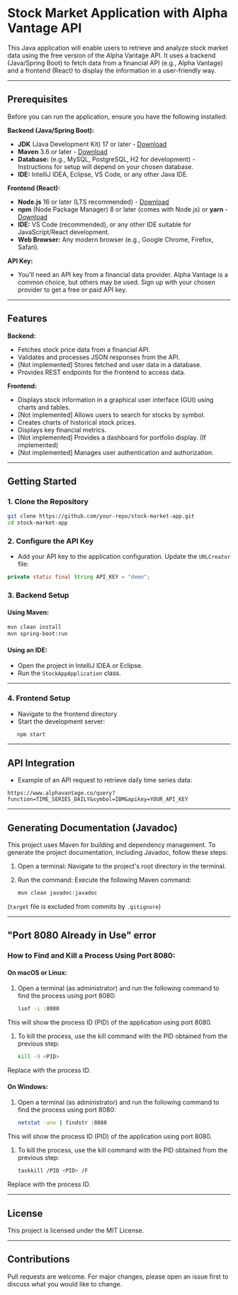 # Stock Market Application with Alpha Vantage API

This Java application will enable users to retrieve and analyze stock market data using the free version of the Alpha Vantage API. It uses a backend (Java/Spring Boot) to fetch data from a financial API (e.g., Alpha Vantage) and a frontend (React) to display the information in a user-friendly way.

---

## Prerequisites

Before you can run the application, ensure you have the following installed:

**Backend (Java/Spring Boot):**

- **JDK** (Java Development Kit) 17 or later - [Download](https://www.oracle.com/java/technologies/javase-downloads.html)
- **Maven** 3.6 or later - [Download](https://maven.apache.org/download.cgi)
- **Database:** (e.g., MySQL, PostgreSQL, H2 for development) - Instructions for setup will depend on your chosen database.
- **IDE:** IntelliJ IDEA, Eclipse, VS Code, or any other Java IDE.

**Frontend (React):**

- **Node.js** 16 or later (LTS recommended) - [Download](https://nodejs.org/)
- **npm** (Node Package Manager) 8 or later (comes with Node.js) or **yarn** - [Download](https://yarnpkg.com/)
- **IDE:** VS Code (recommended), or any other IDE suitable for JavaScript/React development.
- **Web Browser:** Any modern browser (e.g., Google Chrome, Firefox, Safari).

**API Key:**

- You'll need an API key from a financial data provider.  Alpha Vantage is a common choice, but others may be used.  Sign up with your chosen provider to get a free or paid API key.


---

## Features

**Backend:**

- Fetches stock price data from a financial API.
- Validates and processes JSON responses from the API.
- [Not implemented] Stores fetched and user data in a database.
- Provides REST endpoints for the frontend to access data.

**Frontend:**

- Displays stock information in a graphical user interface (GUI) using charts and tables.
- [Not implemented] Allows users to search for stocks by symbol.
- Creates charts of historical stock prices.
- Displays key financial metrics.
- [Not implemented] Provides a dashboard for portfolio display. (If implemented)
- [Not implemented] Manages user authentication and authorization.

---

## **Getting Started**

### **1. Clone the Repository**

```bash
git clone https://github.com/your-repo/stock-market-app.git
cd stock-market-app
```

### **2. Configure the API Key**

- Add your API key to the application configuration. Update the `URLCreator` file:

```java
private static final String API_KEY = "demo";
```

### **3. Backend Setup**

#### Using Maven:

```bash
mvn clean install
mvn spring-boot:run
```

#### Using an IDE:

- Open the project in IntelliJ IDEA or Eclipse.
- Run the `StockAppApplication` class.

---

### **4. Frontend Setup**

- Navigate to the frontend directory
- Start the development server:

```bash
   npm start
```

---

## **API Integration**

- Example of an API request to retrieve daily time series data:

```
https://www.alphavantage.co/query?function=TIME_SERIES_DAILY&symbol=IBM&apikey=YOUR_API_KEY
```

---

## Generating Documentation (Javadoc)
This project uses Maven for building and dependency management. To generate the project documentation, including Javadoc, follow these steps:

1. Open a terminal: Navigate to the project's root directory in the terminal.
2. Run the command: Execute the following Maven command:

   ```bash
   mvn clean javadoc:javadoc
   ```

(`target` file is excluded from commits by `.gitignore`)

---

## "Port 8080 Already in Use" error

### How to Find and Kill a Process Using Port 8080:

#### On macOS or Linux:
1. Open a terminal (as administrator) and run the following command to find the process using port 8080:

    ```bash
   lsof -i :8080
   ```
This will show the process ID (PID) of the application using port 8080.

1. To kill the process, use the kill command with the PID obtained from the previous step:
    ```bash
   kill -9 <PID>
   ```
Replace <PID> with the process ID.

#### On Windows:
1. Open a terminal (as administrator) and run the following command to find the process using port 8080:

    ```bash
   netstat -ano | findstr :8080
   ```
This will show the process ID (PID) of the application using port 8080.

1. To kill the process, use the kill command with the PID obtained from the previous step:
    ```bash
   taskkill /PID <PID> /F
   ```
Replace <PID> with the process ID.

---

## License

This project is licensed under the MIT License.

---

## **Contributions**

Pull requests are welcome. For major changes, please open an issue first to discuss what you would like to change.


